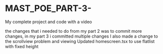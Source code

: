 # MAST_POE_PART-3-
My complete project and code with a video 

the changes that i needed to do from my part 2 was to commit more changes, in my part 3 i committed multiple changes 
I also made a change to the scrollview problem and viewing 
Updated homescreen.tsx to use flatlist with fixed height 
